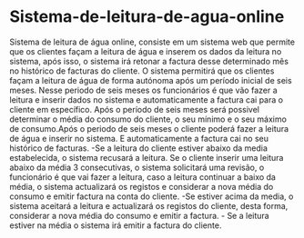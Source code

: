 # Sistema-de-leitura-de-agua-online 
 Sistema de leitura de água online, consiste em um sistema web que permite que os clientes façam a leitura de água e inserem os dados da leitura no sistema, após  isso, o sistema irá retonar a factura desse determinado mês no histórico de facturas do cliente. O sistema permitirá que os clientes façam a leitura de água de forma autónoma após um período  inicial de seis meses.  Nesse periodo de seis meses os funcionários é que vão fazer a leitura e inserir dados no sistema e automaticamente a factura cai para o cliente em específico.  Após  o período de seis meses será possivel determinar o média do consumo do cliente, o seu mínimo e o seu máximo de consumo.Após o periodo de seis meses o cliente poderá fazer a leitura de água e inserir no sistema. E automaticamente a factura cai no seu histórico de facturas. -Se a leitura do cliente estiver abaixo da media estabelecida, o sistema recusará a leitura.  Se o cliente inserir uma leitura abaixo da média 3 consecutivas,  o sistema solicitará uma revisão, o funcionário  é que vai fazer a leitura, caso a leitura continuar  a baixo da média, o sistema actualizará os registos e considerar a nova média do consumo e emitir  factura na conta do cliente. -Se estiver acima da media, o sistema aceitará a leitura e actualizará os registos do cliente, desta forma, considerar a nova média do consumo e emitir a factura. - Se a leitura estiver na média o sistema irá  emitir a factura do cliente.
